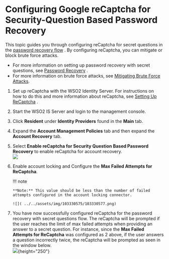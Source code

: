 # Configuring Google reCaptcha for Security-Question Based Password Recovery

This topic guides you through configuring reCaptcha for secret questions
in the [password recovery
flow](Password-Recovery_103330558.html#PasswordRecovery-Recoveryusingchallengequestions)
. By configuring reCaptcha, you can mitigate or block brute force
attacks.

  

-   For more information on setting up password recovery with secret
    questions, see [Password
    Recovery](Password-Recovery_103330558.html#PasswordRecovery-Recoveryusingchallengequestions)
    .
-   For more information on brute force attacks, see [Mitigating Brute
    Force Attacks](_Mitigating_Brute_Force_Attacks_).

  

1.  Set up reCaptcha with the WSO2 Identity Server. For instructions on
    how to do this and more information about reCaptcha, see [Setting Up
    ReCaptcha](https://docs.wso2.com/display/IS530/Setting+Up+ReCaptcha)
    .
2.  Start the WSO2 IS Server and login to the management console.
3.  Click **Resident** under **Identity Providers** found in the
    **Main** tab.
4.  Expand the **Account Management Policies** tab and then expand the
    **Account Recovery** tab.
5.  Select **Enable reCaptcha for Security Question Based Password
    Recovery** to enable reCaptcha for account recovery.  
    ![]( ../../assets/img/103330575/103330576.png) 

6.  Enable account locking and Configure the **Max Failed Attempts for
    ReCaptcha**.

    !!! note
    
        **Note:** This value should be less than the number of failed
        attempts configured in the account locking connector.
    
        ![]( ../../assets/img/103330575/103330577.png)
    

7.  You have now successfully configured reCaptcha for the password
    recovery with secret questions flow. The reCaptcha will be prompted
    if the user reaches the limit of max failed attempts when providing
    an answer to a secret question. For instance, since the **Max Failed
    Attempts for ReCaptcha** was configured as 2 above, if the user
    answers a question incorrectly twice, the reCaptcha will be prompted
    as seen in the window below.  
    ![]( ../../assets/img/103330575/103330579.png){height="250"}
